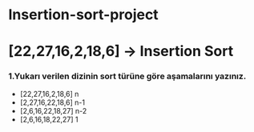 # Insertion-sort-project
# [22,27,16,2,18,6] -> Insertion Sort
### 1.Yukarı verilen dizinin sort türüne göre aşamalarını yazınız.
- [22,27,16,2,18,6]    n
- [2,27,16,22,18,6]    n-1
- [2,6,16,22,18,27]    n-2
- [2,6,16,18,22,27]    1 
